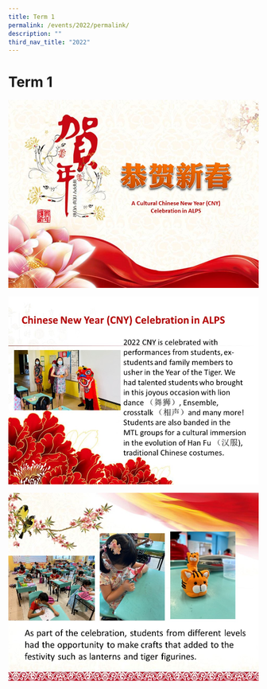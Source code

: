 ```yaml
---
title: Term 1
permalink: /events/2022/permalink/
description: ""
third_nav_title: "2022"
---
```

# **Term 1**

![](/images/2022%20Events/Term%201/Slide.jpg)

![](/images/2022%20Events/Term%201/Slide2.jpg)

![](/images/2022%20Events/Term%201/Slide3.jpg)